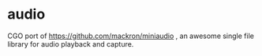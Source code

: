 # audio

CGO port of https://github.com/mackron/miniaudio , an awesome single file library for audio playback and capture.
